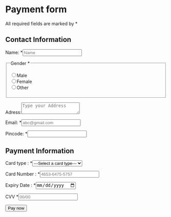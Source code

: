 <!DOCTYPE html>
<html>
    <head>
        <title>Payment form</title>
        <link rel="stylesheet" href="/storage/62FE-9A3C/HTML/Payment Form.css" type="text/css" />
    </head>
    <body>
    	<div class="container">
        <form action=" ">
        <h1 class="main-heading">Payment form</h1>
        All required fields are marked by *
        <!-- contact information -->
        <h2>Contact Information</h2>
            <p>Name: *<input type="text" name="name" placeholder="Name" required></p>
            <fieldset>
                <legend>Gender *</legend>
                <p><input type="radio" name="gender" required>Male<br/> <input type="radio" name="gender" required>Female <br /><input type="radio" name="gender" required>Other
            </fieldset>
            <p>Adress:<textarea class="adress" name="adress" id="adress"placeholder= "Type your Address"></textarea></p>
            <p>Email: *<input type="email" name="email" placeholder="abc@gmail.com" required></p>
            <p>Pincode: *<input type="number" name="pincode" required></p>
            <h2>Payment Information</h2>
            <p>Card type : *<select>
                <option value="">---Select a card type---</option>
                <option value="visa">Visa</option>
                <option value="rupay">Rupay</option>
                <option value="mastercard">Mastercard</option>
            </select></p>
            <p>
                Card Number : *<input type="number" name="card_number" id="car_num" placeholder="4653-6475-5757" required>
            </p>
            <p>
                Expiry Date : *<input type="date" name="exp_dat" id="exp_dat"  required>
            </p>
            <p>
                CVV *<input type="password"  id="cvv" name="cvv" placeholder="00/00" required>
            </p>
            <input type="submit" value="Pay now">
        </form>
        </div>
    </body>
</html>
